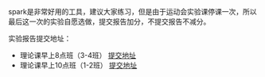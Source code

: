 spark是非常好用的工具，建议大家练习，但是由于运动会实验课停课一次，所以最后这一次的实验自愿选做，提交报告加分，不提交报告不减分。

实验报告提交地址：
- 理论课早上8点班（3-4班） [提交地址](https://send2me.cn/kSE9DcGY/T9WrFsa_h07uow==)
- 理论课早上10点班（1-2班） [提交地址](https://send2me.cn/hUtjuB7T/R0Gt8sRt0Wmt9g==)
